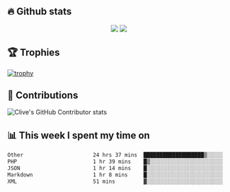 ## &#128293; Github stats

<!-- GitHub Readme Streak Stats - https://github.com/DenverCoder1/github-readme-streak-stats -->
<p align="center">

<picture>
  <source 
    srcset="https://github-readme-stats.vercel.app/api?username=clivewalkden&count_private=true&show_icons=true&theme=darcula"
    media="(prefers-color-scheme: dark)"
  />
  <source
    srcset="https://github-readme-stats.vercel.app/api?username=clivewalkden&count_private=true&show_icons=true&theme=calm"
    media="(prefers-color-scheme: light), (prefers-color-scheme: no-preference)"
  />
  <img src="https://github-readme-stats.vercel.app/api?username=clivewalkden&count_private=true&show_icons=true&theme=darcula" />
</picture>

<a href="https://git.io/streak-stats" target="_blank">
  <img src="http://github-readme-streak-stats.herokuapp.com?user=clivewalkden&theme=darcula&date_format=j%20M%5B%20Y%5D" />
</a>

</p>

## &#127942; Trophies
[![trophy](https://github-profile-trophy.vercel.app/?username=clivewalkden&theme=onedark)](https://github.com/clivewalkden/github-profile-trophy)

## &#129309; Contributions
![Clive's GitHub Contributor stats](https://github-contributor-stats.vercel.app/api?username=clivewalkden)

## &#128202; This week I spent my time on
<!--START_SECTION:waka-->

```txt
Other                      24 hrs 37 mins  ███████████████████▒░░░░░   77.94 %
PHP                        1 hr 39 mins    █▒░░░░░░░░░░░░░░░░░░░░░░░   05.24 %
JSON                       1 hr 14 mins    █░░░░░░░░░░░░░░░░░░░░░░░░   03.93 %
Markdown                   1 hr 8 mins     █░░░░░░░░░░░░░░░░░░░░░░░░   03.60 %
XML                        51 mins         ▓░░░░░░░░░░░░░░░░░░░░░░░░   02.72 %
```

<!--END_SECTION:waka-->

